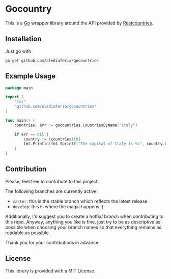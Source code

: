 # Gocountry

This is a [Go](https://golang.org) wrapper library around the API provided by
[Restcountries](https://restcountries.eu).

## Installation

Just go with

```shell
go get github.com/alediaferia/gocountries
```

## Example Usage

```go
package main

import (
    "fmt"
    "github.com/alediaferia/gocountries"
)

func main() {
    countries, err := gocountries.CountriesByName("italy")

    if err == nil {
        country := (countries)[0]
        fmt.Println(fmt.Sprintf("The capital of Italy is %s", country.Capital))
    }
}

```

## Contribution

Please, feel free to contribute to this project.

The following branches are currently active:

* ``master``: this is the stable branch which reflects the latest release
* ``develop``: this is where the magic happens :)

Additionally, I'd suggest you to create a hotfix/<word> branch when contributing
to this repo. Anyway, anything you like is fine, just try to be as descriptive
as possible when choosing your branch names so that everything remains as
readable as possible.

Thank you for your contributions in advance.

## License

This library is provided with a MIT License.

